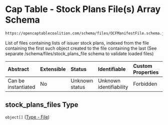 # Cap Table - Stock Plans File(s) Array Schema

```txt
https://opencaptablecoalition.com/schema/files/OCFManifestFile.schema.json#/properties/stock_plans_files
```

List of files containing lists of issuer stock plans, indexed from the file containing the first such object created to the file containing the last (See separate /schema/files/stock_plans_file schema to validate loaded files)

| Abstract            | Extensible | Status         | Identifiable            | Custom Properties | Additional Properties | Access Restrictions | Defined In                                                                                            |
| :------------------ | :--------- | :------------- | :---------------------- | :---------------- | :-------------------- | :------------------ | :---------------------------------------------------------------------------------------------------- |
| Can be instantiated | No         | Unknown status | Unknown identifiability | Forbidden         | Allowed               | none                | [OCFManifestFile.schema.json*](../../schema/files/OCFManifestFile.schema.json "open original schema") |

## stock_plans_files Type

`object[]` ([Type - File](ocfmanifestfile-properties-cap-table---stock-plans-files-array-type---file.md))

